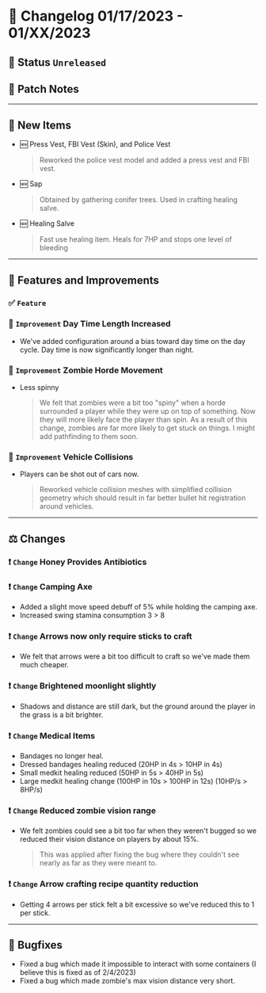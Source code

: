 # :bookmark_tabs:  Changelog 01/17/2023 - 01/XX/2023

## :red_circle: Status `Unreleased`
<!-- ## :green_circle: Status `Released` -->

## :speech_balloon: Patch Notes

________

## :star2: New Items
- :new: Press Vest, FBI Vest (Skin), and Police Vest
  > Reworked the police vest model and added a press vest and FBI vest.
- :new: Sap
  > Obtained by gathering conifer trees.
  > Used in crafting healing salve.
- :new: Healing Salve
  > Fast use healing item.
  > Heals for 7HP and stops one level of bleeding

________

## :loudspeaker: Features and Improvements

### :white_check_mark: `Feature` 

### :arrow_up_small: `Improvement` Day Time Length Increased
- We've added configuration around a bias toward day time on the day cycle. Day time is now significantly longer than night.

### :arrow_up_small: `Improvement` Zombie Horde Movement
- Less spinny
  > We felt that zombies were a bit too "spiny" when a horde surrounded a player while they were up on top of something. 
  > Now they will more likely face the player than spin.
  > As a result of this change, zombies are far more likely to get stuck on things. I might add pathfinding to them soon.

### :arrow_up_small: `Improvement` Vehicle Collisions
- Players can be shot out of cars now.
  > Reworked vehicle collision meshes with simplified collision geometry which should result in far better bullet hit registration around vehicles.

________

## :balance_scale: Changes

### :exclamation: `Change` Honey Provides Antibiotics

### :exclamation: `Change` Camping Axe
- Added a slight move speed debuff of 5% while holding the camping axe.
- Increased swing stamina consumption 3 > 8

### :exclamation: `Change` Arrows now only require sticks to craft
- We felt that arrows were a bit too difficult to craft so we've made them much cheaper.

### :exclamation: `Change` Brightened moonlight slightly
- Shadows and distance are still dark, but the ground around the player in the grass is a bit brighter.

### :exclamation: `Change` Medical Items
- Bandages no longer heal.
- Dressed bandages healing reduced (20HP in 4s > 10HP in 4s)
- Small medkit healing reduced (50HP in 5s > 40HP in 5s)
- Large medkit healing change (100HP in 10s > 100HP in 12s) (10HP/s > 8HP/s)

### :exclamation: `Change` Reduced zombie vision range
- We felt zombies could see a bit too far when they weren't bugged so we reduced their vision distance on players by about 15%.
  > This was applied after fixing the bug where they couldn't see nearly as far as they were meant to.

### :exclamation: `Change` Arrow crafting recipe quantity reduction
- Getting 4 arrows per stick felt a bit excessive so we've reduced this to 1 per stick.

________

## :bug: Bugfixes
- Fixed a bug which made it impossible to interact with some containers (I believe this is fixed as of 2/4/2023)
- Fixed a bug which made zombie's max vision distance very short.
